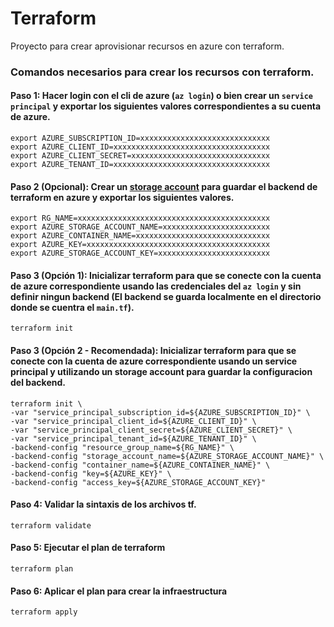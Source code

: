 # **Terraform**
Proyecto para crear aprovisionar recursos en azure con terraform.
### Comandos necesarios para crear los recursos con terraform.
#### **Paso 1:** Hacer login con el cli de azure (`az login`) o bien crear un `service principal` y exportar los siguientes valores correspondientes a su cuenta de azure.
```
export AZURE_SUBSCRIPTION_ID=xxxxxxxxxxxxxxxxxxxxxxxxxxxxx
export AZURE_CLIENT_ID=xxxxxxxxxxxxxxxxxxxxxxxxxxxxxxxxxxx
export AZURE_CLIENT_SECRET=xxxxxxxxxxxxxxxxxxxxxxxxxxxxxxx
export AZURE_TENANT_ID=xxxxxxxxxxxxxxxxxxxxxxxxxxxxxxxxxxx
```
#### **Paso 2 (Opcional):** Crear un [storage account](https://docs.microsoft.com/en-us/azure/developer/terraform/store-state-in-azure-storage) para guardar el backend de terraform en azure y exportar los siguientes valores.
```
export RG_NAME=xxxxxxxxxxxxxxxxxxxxxxxxxxxxxxxxxxxxxxxxxxx
export AZURE_STORAGE_ACCOUNT_NAME=xxxxxxxxxxxxxxxxxxxxxxxx
export AZURE_CONTAINER_NAME=xxxxxxxxxxxxxxxxxxxxxxxxxxxxxx
export AZURE_KEY=xxxxxxxxxxxxxxxxxxxxxxxxxxxxxxxxxxxxxxxxx
export AZURE_STORAGE_ACCOUNT_KEY=xxxxxxxxxxxxxxxxxxxxxxxxx
```
#### **Paso 3 (Opción 1):** Inicializar terraform para que se conecte con la cuenta de azure correspondiente usando las credenciales del `az login` y sin definir ningun backend (El backend se guarda localmente en el directorio donde se cuentra el `main.tf`).
```
terraform init
```
#### **Paso 3 (Opción 2  - Recomendada):** Inicializar terraform para que se conecte con la cuenta de azure correspondiente usando un service principal y utilizando un storage account para guardar la configuracion del backend.
```
terraform init \
-var "service_principal_subscription_id=${AZURE_SUBSCRIPTION_ID}" \
-var "service_principal_client_id=${AZURE_CLIENT_ID}" \
-var "service_principal_client_secret=${AZURE_CLIENT_SECRET}" \
-var "service_principal_tenant_id=${AZURE_TENANT_ID}" \
-backend-config "resource_group_name=${RG_NAME}" \
-backend-config "storage_account_name=${AZURE_STORAGE_ACCOUNT_NAME}" \
-backend-config "container_name=${AZURE_CONTAINER_NAME}" \
-backend-config "key=${AZURE_KEY}" \
-backend-config "access_key=${AZURE_STORAGE_ACCOUNT_KEY}"
```
#### **Paso 4:** Validar la sintaxis de los archivos tf.
```
terraform validate
```
#### **Paso 5:** Ejecutar el plan de terraform
```
terraform plan
```
#### **Paso 6:** Aplicar el plan para crear la infraestructura
```
terraform apply
```
